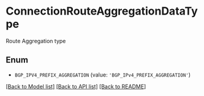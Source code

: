 # ConnectionRouteAggregationDataType

Route Aggregation type

## Enum

* `BGP_IPV4_PREFIX_AGGREGATION` (value: `'BGP_IPv4_PREFIX_AGGREGATION'`)

[[Back to Model list]](../README.md#documentation-for-models) [[Back to API list]](../README.md#documentation-for-api-endpoints) [[Back to README]](../README.md)


